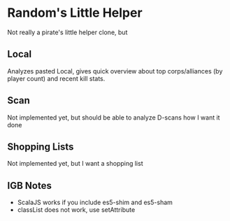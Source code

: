 Random's Little Helper
======================

Not really a pirate's little helper clone, but

Local
-----

Analyzes pasted Local, gives quick overview about top corps/alliances (by player count) and recent kill stats.

Scan
----

Not implemented yet, but should be able to analyze D-scans how I want it done

Shopping Lists
--------------

Not implemented yet, but I want a shopping list


IGB Notes
---------

* ScalaJS works if you include es5-shim and es5-sham
* classList does not work, use setAttribute
